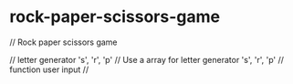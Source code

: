# rock-paper-scissors-game

// Rock paper scissors game

// letter generator 's', 'r', 'p'
// Use a array for letter generator 's', 'r', 'p'
// function user input
//

